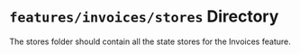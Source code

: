 # `features/invoices/stores` Directory

The stores folder should contain all the state stores for the Invoices feature.
